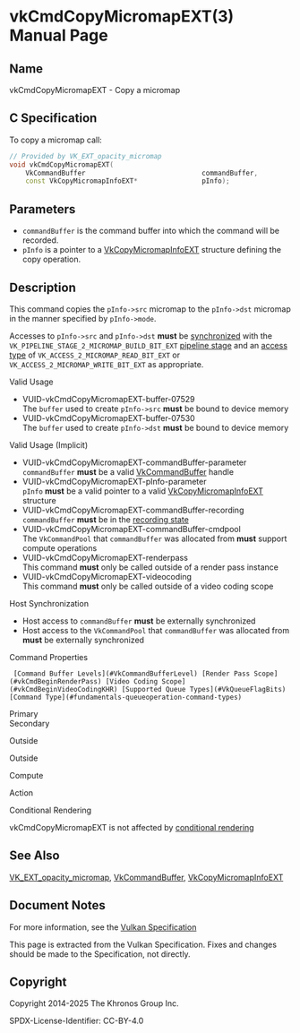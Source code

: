 # vkCmdCopyMicromapEXT(3) Manual Page

## Name

vkCmdCopyMicromapEXT - Copy a micromap



## [](#_c_specification)C Specification

To copy a micromap call:

```c++
// Provided by VK_EXT_opacity_micromap
void vkCmdCopyMicromapEXT(
    VkCommandBuffer                             commandBuffer,
    const VkCopyMicromapInfoEXT*                pInfo);
```

## [](#_parameters)Parameters

- `commandBuffer` is the command buffer into which the command will be recorded.
- `pInfo` is a pointer to a [VkCopyMicromapInfoEXT](https://registry.khronos.org/vulkan/specs/latest/man/html/VkCopyMicromapInfoEXT.html) structure defining the copy operation.

## [](#_description)Description

This command copies the `pInfo->src` micromap to the `pInfo->dst` micromap in the manner specified by `pInfo->mode`.

Accesses to `pInfo->src` and `pInfo->dst` **must** be [synchronized](https://registry.khronos.org/vulkan/specs/latest/html/vkspec.html#synchronization-dependencies) with the `VK_PIPELINE_STAGE_2_MICROMAP_BUILD_BIT_EXT` [pipeline stage](https://registry.khronos.org/vulkan/specs/latest/html/vkspec.html#synchronization-pipeline-stages) and an [access type](https://registry.khronos.org/vulkan/specs/latest/html/vkspec.html#synchronization-access-types) of `VK_ACCESS_2_MICROMAP_READ_BIT_EXT` or `VK_ACCESS_2_MICROMAP_WRITE_BIT_EXT` as appropriate.

Valid Usage

- [](#VUID-vkCmdCopyMicromapEXT-buffer-07529)VUID-vkCmdCopyMicromapEXT-buffer-07529  
  The `buffer` used to create `pInfo->src` **must** be bound to device memory
- [](#VUID-vkCmdCopyMicromapEXT-buffer-07530)VUID-vkCmdCopyMicromapEXT-buffer-07530  
  The `buffer` used to create `pInfo->dst` **must** be bound to device memory

Valid Usage (Implicit)

- [](#VUID-vkCmdCopyMicromapEXT-commandBuffer-parameter)VUID-vkCmdCopyMicromapEXT-commandBuffer-parameter  
  `commandBuffer` **must** be a valid [VkCommandBuffer](https://registry.khronos.org/vulkan/specs/latest/man/html/VkCommandBuffer.html) handle
- [](#VUID-vkCmdCopyMicromapEXT-pInfo-parameter)VUID-vkCmdCopyMicromapEXT-pInfo-parameter  
  `pInfo` **must** be a valid pointer to a valid [VkCopyMicromapInfoEXT](https://registry.khronos.org/vulkan/specs/latest/man/html/VkCopyMicromapInfoEXT.html) structure
- [](#VUID-vkCmdCopyMicromapEXT-commandBuffer-recording)VUID-vkCmdCopyMicromapEXT-commandBuffer-recording  
  `commandBuffer` **must** be in the [recording state](#commandbuffers-lifecycle)
- [](#VUID-vkCmdCopyMicromapEXT-commandBuffer-cmdpool)VUID-vkCmdCopyMicromapEXT-commandBuffer-cmdpool  
  The `VkCommandPool` that `commandBuffer` was allocated from **must** support compute operations
- [](#VUID-vkCmdCopyMicromapEXT-renderpass)VUID-vkCmdCopyMicromapEXT-renderpass  
  This command **must** only be called outside of a render pass instance
- [](#VUID-vkCmdCopyMicromapEXT-videocoding)VUID-vkCmdCopyMicromapEXT-videocoding  
  This command **must** only be called outside of a video coding scope

Host Synchronization

- Host access to `commandBuffer` **must** be externally synchronized
- Host access to the `VkCommandPool` that `commandBuffer` was allocated from **must** be externally synchronized

Command Properties

     [Command Buffer Levels](#VkCommandBufferLevel) [Render Pass Scope](#vkCmdBeginRenderPass) [Video Coding Scope](#vkCmdBeginVideoCodingKHR) [Supported Queue Types](#VkQueueFlagBits) [Command Type](#fundamentals-queueoperation-command-types)

Primary  
Secondary

Outside

Outside

Compute

Action

Conditional Rendering

vkCmdCopyMicromapEXT is not affected by [conditional rendering](#drawing-conditional-rendering)

## [](#_see_also)See Also

[VK\_EXT\_opacity\_micromap](https://registry.khronos.org/vulkan/specs/latest/man/html/VK_EXT_opacity_micromap.html), [VkCommandBuffer](https://registry.khronos.org/vulkan/specs/latest/man/html/VkCommandBuffer.html), [VkCopyMicromapInfoEXT](https://registry.khronos.org/vulkan/specs/latest/man/html/VkCopyMicromapInfoEXT.html)

## [](#_document_notes)Document Notes

For more information, see the [Vulkan Specification](https://registry.khronos.org/vulkan/specs/latest/html/vkspec.html#vkCmdCopyMicromapEXT)

This page is extracted from the Vulkan Specification. Fixes and changes should be made to the Specification, not directly.

## [](#_copyright)Copyright

Copyright 2014-2025 The Khronos Group Inc.

SPDX-License-Identifier: CC-BY-4.0